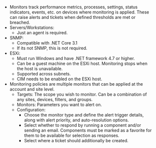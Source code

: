 - Monitors track performance metrics, processes, settings, status indicators, events, etc. on devices where monitoring is applied. These can raise alerts and tickets when defined thresholds are met or breached. 
- Servers/Workstations:
	- Just an agent is required.
- SNMP:
	- Compatible with .NET Core 3.1
	- If its not SNMP, this is not required.
- ESXi:
	- Must run Windows and have .NET framework 4.7 or higher.
	- Can be a guest machine on the ESXi host. Monitoring stops when the host is unavailable.
	- Supported across subnets.
	- CIM needs to be enabled on the ESXi host.
- Monitoring policies are multiple monitors that can be applied at the account and site level.
	- Targets: The scope you wish to monitor. Can be a combination of any sites, devices, filters, and groups. 
	- Monitors: Parameters you want to alert on.
	- Configuration:
		- Choose the monitor type and define the alert trigger details, along with alert priority, and auto-resolution options.
		- Select whether to respond by running a component and/or sending an email. Components must be marked as a favorite for them to be available for selection as responses.
		- Select where a ticket should additionally be created.